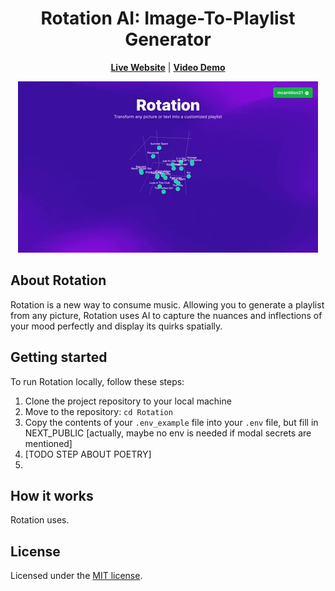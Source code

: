 <p align="center">
  <h1 align="center">Rotation AI: Image-To-Playlist Generator</h1>
  <p align="center">
  <a href="http://rotations.ai"><b>Live Website</b></a>
   | 
  <a href="https://twitter.com/mollycantillon/status/1653610387022176256?s=20"><b>Video Demo</b></a>
  </p>
    <div align="center">
    <img src="public/rotations.gif" alt="Rotation"  />
  </div>
</p>

## About Rotation

Rotation is a new way to consume music. Allowing you to generate a playlist from any picture, Rotation uses AI to capture the nuances and inflections of your mood perfectly and display its quirks spatially. 

## Getting started

To run Rotation locally, follow these steps:

1. Clone the project repository to your local machine
2. Move to the repository: `cd Rotation`
3. Copy the contents of your `.env_example` file into your `.env` file, but fill in NEXT_PUBLIC [actually, maybe no env is needed if modal secrets are mentioned]
4. [TODO STEP ABOUT POETRY]
5. 

## How it works

Rotation uses. 



## License

Licensed under the [MIT license](LICENSE).
